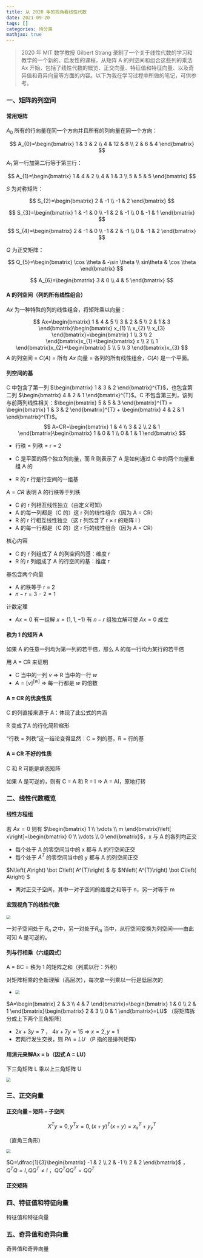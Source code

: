 ```yaml
---
title: 从 2020 年的视角看线性代数
date: 2021-09-20
tags: []
categories: 待分类
mathjax: true
---
```


> 2020 年 MIT 数学教授 Gilbert Strang 录制了一个关于线性代数的学习和教学的一个新的、启发性的课程，从矩阵 A 的列空间和组合这些列的乘法 Ax 开始，包括了线性代数的概览、正交向量、特征值和特征向量、以及奇异值和奇异向量等方面的内容。以下为我在学习过程中所做的笔记，可供参考。

<!--more-->

### 一、矩阵的列空间

#### 常用矩阵

$A_{0}$ 所有的行向量在同一个方向并且所有的列向量在同一个方向：

$$
A_{0}=\begin{bmatrix}
1 & 3 & 2 \\
4 & 12 & 8 \\
2 & 6 & 4
\end{bmatrix}
$$

$A_{1}$ 第一行加第二行等于第三行：

$$
A_{1}=\begin{bmatrix}
1 & 4 & 2 \\
4 & 1 & 3 \\
5 & 5 & 5
\end{bmatrix}
$$

$S$ 为对称矩阵：

$$
S_{2}=\begin{bmatrix}
2 & -1 \\
-1 & 2
\end{bmatrix}
$$

$$
S_{3}=\begin{bmatrix}
1 & -1 & 0 \\
-1 & 2 & -1 \\
0 & -1 & 1
\end{bmatrix}
$$

$$
S_{4}=\begin{bmatrix}
2 & -1 & 0 \\
-1 & 2 & -1 \\
0 & -1 & 2
\end{bmatrix}
$$

$Q$ 为正交矩阵：

$$
Q_{5}=\begin{bmatrix}
  \cos \theta  & -\sin \theta  \\
  sin\theta  & \cos \theta 
  \end{bmatrix}
$$

$$
A_{6}=\begin{bmatrix}
3 & 0 \\
4 & 5
\end{bmatrix}
$$

#### A 的列空间（列的所有线性组合）

$Ax$ 为一种特殊的列的线性组合，将矩阵乘以向量：

$$
Ax=\begin{bmatrix} 1 & 4 & 5 \\ 3 & 2 & 5 \\ 2 & 1 & 3 \end{bmatrix}\begin{bmatrix} x_{1} \\ x_{2} \\ x_{3} \end{bmatrix}=\begin{bmatrix} 1 \\ 3 \\ 2 \end{bmatrix}x_{1}+\begin{bmatrix} x \\ 2 \\ 1 \end{bmatrix}x_{2}+\begin{bmatrix} 5 \\ 5 \\ 3 \end{bmatrix}x_{3}
$$
$A$ 的列空间 = $C(A)$ = 所有 $Ax$ 向量 = 各列的所有线性组合，$C(A)$ 是一个平面。

#### 列空间的基

C 中包含了第一列 $\begin{bmatrix} 1 & 3 & 2 \end{bmatrix}^{T}$，也包含第二列 $\begin{bmatrix} 4 & 2 & 1 \end{bmatrix}^{T}$。C 不包含第三列，该列与前两列线性相关：$\begin{bmatrix} 5 & 5 & 3 \end{bmatrix}^{T} = \begin{bmatrix} 1 & 3 & 2 \end{bmatrix}^{T} + \begin{bmatrix} 4 & 2 & 1 \end{bmatrix}^{T}$。
$$
A=CR=\begin{bmatrix}
1 & 4 \\
3 & 2 \\
2 & 1
\end{bmatrix}\begin{bmatrix}
1 & 0 & 1 \\
0 & 1 & 1
\end{bmatrix}
$$

- 行秩 = 列秩 = r = 2

- C 是平面的两个独立列向量，而 R 则表示了 A 是如何通过 C 中的两个向量重组 A 的

- R 的 r 行是行空间的一组基

$A = CR$ 表明 A 的行秩等于列秩 
- C 的 r 列相互线性独立（由定义可知）
- A 的每一列都是（C 的）这 r 列的线性组合（因为 A = CR）
- R 的 r 行相互线性独立（这 r 列包含了 r × r 的矩阵 I ）
- A 的每一行都是（C 的）这 r 行的线性组合（因为 A = CR）

核心内容 
- C 的 r 列组成了 A 的列空间的基：维度 r 
- R 的 r 列组成了 A 的行空间的基：维度 r

基包含两个向量 
- A 的秩等于 r = 2 
- $n − r = 3 − 2 = 1$

计数定理 
- $Ax = 0$ 有一组解 $x = (1, 1, −1)$ 有 $n − r$ 组独立解可使 $Ax = 0$ 成立

#### 秩为 1 的矩阵 A

如果 A 的任意一列均为第一列的若干倍，那么 A 的每一行均为某行的若干倍

用 A = CR 来证明
- C 当中的一列 $v$ ⇒ R 当中的一行 $w$
- $A=\left[ v\right] ^{\left[ w\right] }$ ⇒ 每一行都是 $w$ 的倍数

#### A = CR 的优良性质

C 的列直接来源于 A：体现了此公式的内涵

R 变成了A 的行化简阶梯形

“行秩 = 列秩”这一结论变得显然：C = 列的基，R = 行的基

#### A = CR 不好的性质

C 和 R 可能是病态矩阵

如果 A 是可逆的，则有 C = A 和 R = I ⇒ A = AI，原地打转

### 二、线性代数概览

#### 线性方程组

若 $Ax = 0$ 则有 $\begin{bmatrix} 1 \\ \vdots \\ m \end{bmatrix}\left[ x\right]=\begin{bmatrix} 0 \\ \vdots \\ 0 \end{bmatrix}$，x 与 A 的各列均正交
- 每个处于 A 的零空间当中的 x 都与 A 的行空间正交 
- 每个处于 $A^T$ 的零空间当中的 y 都与 A 的列空间正交

$N\left( A\right) \bot C\left( A^{T}\right) $ 与 $N\left( A^{T}\right) \bot C\left( A\right) $
- 两对正交子空间，其中一对子空间的维度之和等于 n，另一对等于 m

#### 宏观视角下的线性代数

<img src="https://blog.zhuangzhihao.top/img/%E4%BB%8E2020%E7%9C%8B%E7%BA%BF%E6%80%A7%E4%BB%A3%E6%95%B001.png" style="zoom:67%;" />

一对子空间处于 $R_{n}$ 之中，另一对处于$R_{m}$ 当中，从行空间变换为列空间——由此可知 A 是可逆的。

#### 列与行相乘（六组因式）

A = BC = 秩为 1 的矩阵之和（列乘以行：外积）

对矩阵相乘的全新理解（高层次），每次拿一列乘以一行是低层次的
- <img src="https://blog.zhuangzhihao.top/img/%E4%BB%8E2020%E7%9C%8B%E7%BA%BF%E6%80%A7%E4%BB%A3%E6%95%B002.png" style="zoom:67%;" />

$A=\begin{bmatrix} 2 & 3 \\ 4 & 7 \end{bmatrix}=\begin{bmatrix} 1 & 0 \\ 2 & 1 \end{bmatrix}\begin{bmatrix} 2 & 3 \\ 0 & 1 \end{bmatrix}=LU$ （将矩阵拆分成上下两个三角矩阵）
- $2x+3y=7$ ， $4x+7y=15$  ⇒ $x=2,y=1$
- 若两行发生交换，则 $PA = LU$ （P 指的是排列矩阵）

#### 用消元来解Ax = b（因式 A = LU）

下三角矩阵 L 乘以上三角矩阵 U

<img src="https://blog.zhuangzhihao.top/img/%E4%BB%8E2020%E7%9C%8B%E7%BA%BF%E6%80%A7%E4%BB%A3%E6%95%B003.png" style="zoom:67%;" />

### 三、正交向量

#### 正交向量 – 矩阵 – 子空间

$$
X^{T}y=0,y^{T}x=0,\left( x+y\right) ^{T}\left( x+y\right)=x^{T}_{x}+y^{T}_{y}
$$

（直角三角形）

<img src="https://blog.zhuangzhihao.top/img/%E4%BB%8E2020%E7%9C%8B%E7%BA%BF%E6%80%A7%E4%BB%A3%E6%95%B004.png" style="zoom:67%;" />

$Q=\dfrac{1}{3}\begin{bmatrix} -1 & 2 \\ 2 & -1 \\ 2 & 2 \end{bmatrix}$ ，$Q^{T}Q=I,QQ^{T}\neq I$ ，$QQ^TQQ^T = QQ^T$

#### 正交矩阵



### 四、特征值和特征向量

特征值和特征向量

### 五、奇异值和奇异向量

奇异值和奇异向量



